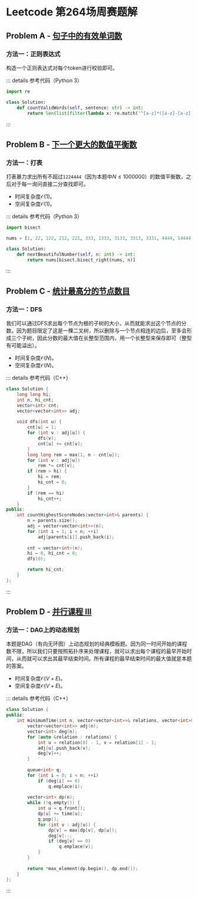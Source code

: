 # Leetcode 第264场周赛题解

## Problem A - [句子中的有效单词数](https://leetcode-cn.com/problems/number-of-valid-words-in-a-sentence/)

### 方法一：正则表达式

构造一个正则表达式对每个token进行校验即可。

::: details 参考代码（Python 3）

```python
import re

class Solution:
    def countValidWords(self, sentence: str) -> int:
        return len(list(filter(lambda x: re.match('^[a-z]*([a-z]-[a-z])?[a-z]*[!\.,]?$', x), sentence.split())))
```

:::

## Problem B - [下一个更大的数值平衡数](https://leetcode-cn.com/problems/next-greater-numerically-balanced-number/)

### 方法一：打表

打表暴力求出所有不超过`1224444`（因为本题中$N\le1000000$）的数值平衡数，之后对于每一询问直接二分查找即可。

- 时间复杂度$\mathcal{O}(1)$。
- 空间复杂度$\mathcal{O}(1)$。

::: details 参考代码（Python 3）

```python
import bisect

nums = [1, 22, 122, 212, 221, 333, 1333, 3133, 3313, 3331, 4444, 14444, 22333, 23233, 23323, 23332, 32233, 32323, 32332, 33223, 33232, 33322, 41444, 44144, 44414, 44441, 55555, 122333, 123233, 123323, 123332, 132233, 132323, 132332, 133223, 133232, 133322, 155555, 212333, 213233, 213323, 213332, 221333, 223133, 223313, 223331, 224444, 231233, 231323, 231332, 232133, 232313, 232331, 233123, 233132, 233213, 233231, 233312, 233321, 242444, 244244, 244424, 244442, 312233, 312323, 312332, 313223, 313232, 313322, 321233, 321323, 321332, 322133, 322313, 322331, 323123, 323132, 323213, 323231, 323312, 323321, 331223, 331232, 331322, 332123, 332132, 332213, 332231, 332312, 332321, 333122, 333212, 333221, 422444, 424244, 424424, 424442, 442244, 442424, 442442, 444224, 444242, 444422, 515555, 551555, 555155, 555515, 555551, 666666, 1224444]

class Solution:
    def nextBeautifulNumber(self, n: int) -> int:
        return nums[bisect.bisect_right(nums, n)]
```

:::

## Problem C - [统计最高分的节点数目](https://leetcode-cn.com/problems/count-nodes-with-the-highest-score/)

### 方法一：DFS

我们可以通过DFS求出每个节点为根的子树的大小，从而就能求出这个节点的分数。因为题目限定了这是一棵二叉树，所以删除与一个节点相连的边后，至多会形成三个子树，因此分数的最大值在长整型范围内，用一个长整型来保存即可（整型有可能溢出）。

- 时间复杂度$\mathcal{O}(N)$。
- 空间复杂度$\mathcal{O}(N)$。

::: details 参考代码（C++）

```cpp
class Solution {
    long long hi;
    int n, hi_cnt;
    vector<int> cnt;
    vector<vector<int>> adj;
    
    void dfs(int u) {
        cnt[u] = 1;
        for (int v : adj[u]) {
            dfs(v);
            cnt[u] += cnt[v];
        }
        long long rem = max(1, n - cnt[u]);
        for (int v : adj[u])
            rem *= cnt[v];
        if (rem > hi) {
            hi = rem;
            hi_cnt = 0;
        }
        if (rem == hi)
            hi_cnt++;
    }
public:
    int countHighestScoreNodes(vector<int>& parents) {
        n = parents.size();
        adj = vector<vector<int>>(n);
        for (int i = 1; i < n; ++i)
            adj[parents[i]].push_back(i);
        
        cnt = vector<int>(n);
        hi = 0, hi_cnt = 0;
        dfs(0);

        return hi_cnt;
    }
};
```

:::

## Problem D - [并行课程 III](https://leetcode-cn.com/problems/parallel-courses-iii/)

### 方法一：DAG上的动态规划

本题是DAG（有向无环图）上动态规划的经典模板题。因为同一时间开始的课程数不限，所以我们只要按照拓扑序来处理课程，就可以求出每个课程的最早开始时间，从而就可以求出其最早结束时间。所有课程的最早结束时间的最大值就是本题的答案。

- 时间复杂度$\mathcal{O}(V+E)$。
- 空间复杂度$\mathcal{O}(V+E)$。

::: details 参考代码（C++）

```cpp
class Solution {
public:
    int minimumTime(int n, vector<vector<int>>& relations, vector<int>& time) {
        vector<vector<int>> adj(n);
        vector<int> deg(n);
        for (auto &relation : relations) {
            int u = relation[0] - 1, v = relation[1] - 1;
            adj[u].push_back(v);
            deg[v]++;
        }
        
        queue<int> q;
        for (int i = 0; i < n; ++i)
            if (deg[i] == 0)
                q.emplace(i);
        
        vector<int> dp(n);
        while (!q.empty()) {
            int u = q.front();
            dp[u] += time[u];
            q.pop();
            for (int v : adj[u]) {
                dp[v] = max(dp[v], dp[u]);
                deg[v]--;
                if (deg[v] == 0)
                    q.emplace(v);
            }
        }
        
        return *max_element(dp.begin(), dp.end());
    }
};
```

:::

<Utterances />
